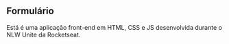 ## Formulário
Está é uma aplicação front-end em HTML, CSS e JS desenvolvida durante o NLW Unite da Rocketseat. 
